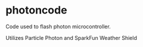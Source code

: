 # photoncode
Code used to flash photon microcontroller.

Utilizes Particle Photon and SparkFun Weather Shield
